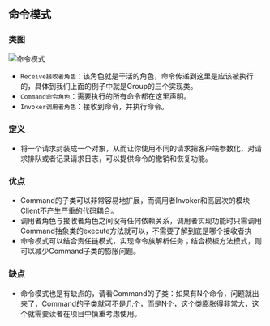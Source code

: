 ## 命令模式

### 类图

![命令模式](http://image.leeyom.top/blog/20200806120924.png)

- `Receive接收者角色`：该角色就是干活的角色，命令传递到这里是应该被执行的，具体到我们上面的例子中就是Group的三个实现类。
- `Command命令角色`：需要执行的所有命令都在这里声明。
- `Invoker调用者角色`：接收到命令，并执行命令。

### 定义

- 将一个请求封装成一个对象，从而让你使用不同的请求把客户端参数化，对请求排队或者记录请求日志，可以提供命令的撤销和恢复功能。

### 优点

- Command的子类可以非常容易地扩展，而调用者Invoker和高层次的模块Client不产生严重的代码耦合。
- 调用者角色与接收者角色之间没有任何依赖关系，调用者实现功能时只需调用Command抽象类的execute方法就可以，不需要了解到底是哪个接收者执
- 命令模式可以结合责任链模式，实现命令族解析任务；结合模板方法模式，则可以减少Command子类的膨胀问题。

### 缺点

- 命令模式也是有缺点的，请看Command的子类：如果有N个命令，问题就出来了，Command的子类就可不是几个，而是N个，这个类膨胀得非常大，这个就需要读者在项目中慎重考虑使用。